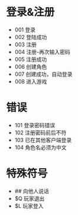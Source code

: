 # 登录&注册
- 001 登录
- 002 登陆成功
- 003 注册
- 004 注册-再次输入密码
- 005 注册成功
- 006 创建角色
- 007 创建成功，自动登录
- 008 进入游戏

# 错误
- 101 登录密码错误
- 102 注册密码前后不符
- 103 已在其他客户端登录
- 104 角色名必须为中文

# 特殊符号
- \## 向他人说话
- $Q 玩家退出
- $L 玩家登入
